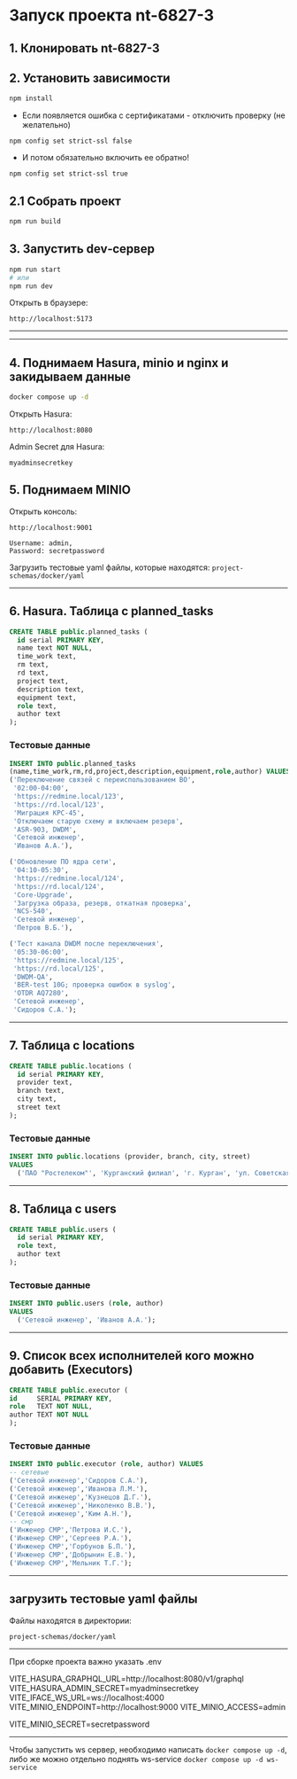 # Запуск проекта nt-6827-3

## 1. Клонировать nt-6827-3

## 2. Установить зависимости

```bash
npm install
```

- Eсли появляется ошибка с сертификатами - отключить проверку (не желательно)

```
npm config set strict-ssl false
```

- И потом обязательно включить ее обратно!

```
npm config set strict-ssl true
```

## 2.1 Собрать проект

```bash
npm run build
```

## 3. Запустить dev‑сервер

```bash
npm run start
# или
npm run dev
```

Открыть в браузере:

```
http://localhost:5173
```

---

---

## 4. Поднимаем Hasura, minio и nginx и закидываем данные

```bash
docker compose up -d
```

Открыть Hasura:

```
http://localhost:8080
```

Admin Secret для Hasura:

```
myadminsecretkey
```

## 5. Поднимаем MINIO

Открыть консоль:

```
http://localhost:9001
```

```
Username: admin,
Password: secretpassword
```

Загрузить тестовые yaml файлы, которые находятся: `project-schemas/docker/yaml`

---

## 6. Hasura. Таблица с planned_tasks

```sql
CREATE TABLE public.planned_tasks (
  id serial PRIMARY KEY,
  name text NOT NULL,
  time_work text,
  rm text,
  rd text,
  project text,
  description text,
  equipment text,
  role text,
  author text
);
```

### Тестовые данные

```sql
INSERT INTO public.planned_tasks
(name,time_work,rm,rd,project,description,equipment,role,author) VALUES
('Переключение связей с переиспользованием ВО',
 '02:00-04:00',
 'https://redmine.local/123',
 'https://rd.local/123',
 'Миграция КРС-45',
 'Отключаем старую схему и включаем резерв',
 'ASR-903, DWDM',
 'Сетевой инженер',
 'Иванов А.А.'),

('Обновление ПО ядра сети',
 '04:10-05:30',
 'https://redmine.local/124',
 'https://rd.local/124',
 'Core-Upgrade',
 'Загрузка образа, резерв, откатная проверка',
 'NCS-540',
 'Сетевой инженер',
 'Петров В.Б.'),

('Тест канала DWDM после переключения',
 '05:30-06:00',
 'https://redmine.local/125',
 'https://rd.local/125',
 'DWDM-QA',
 'BER-test 10G; проверка ошибок в syslog',
 'OTDR AQ7280',
 'Сетевой инженер',
 'Сидоров С.А.');
```

---

## 7. Таблица с locations

```sql
CREATE TABLE public.locations (
  id serial PRIMARY KEY,
  provider text,
  branch text,
  city text,
  street text
);
```

### Тестовые данные

```sql
INSERT INTO public.locations (provider, branch, city, street)
VALUES
  ('ПАО "Ростелеком"', 'Курганский филиал', 'г. Курган', 'ул. Советская, 45');
```

---

## 8. Таблица с users

```sql
CREATE TABLE public.users (
  id serial PRIMARY KEY,
  role text,
  author text
);
```

### Тестовые данные

```sql
INSERT INTO public.users (role, author)
VALUES
  ('Сетевой инженер', 'Иванов А.А.');
```

---

## 9. Список всех исполнителей кого можно добавить (Executors)

```sql
CREATE TABLE public.executor (
id     SERIAL PRIMARY KEY,
role   TEXT NOT NULL,
author TEXT NOT NULL
);
```

### Тестовые данные

```sql
INSERT INTO public.executor (role, author) VALUES
-- сетевые
('Сетевой инженер','Сидоров С.А.'),
('Сетевой инженер','Иванова Л.М.'),
('Сетевой инженер','Кузнецов Д.Г.'),
('Сетевой инженер','Николенко В.В.'),
('Сетевой инженер','Ким А.Н.'),
-- смр
('Инженер СМР','Петрова И.С.'),
('Инженер СМР','Сергеев Р.А.'),
('Инженер СМР','Горбунов Б.П.'),
('Инженер СМР','Добрынин Е.В.'),
('Инженер СМР','Мельник Т.Г.');
```

---

## загрузить тестовые yaml файлы

Файлы находятся в директории:

```
project-schemas/docker/yaml
```

---

При сборке проекта важно указать .env

VITE_HASURA_GRAPHQL_URL=http://localhost:8080/v1/graphql
VITE_HASURA_ADMIN_SECRET=myadminsecretkey
VITE_IFACE_WS_URL=ws://localhost:4000
VITE_MINIO_ENDPOINT=http://localhost:9000
VITE_MINIO_ACCESS=admin

VITE_MINIO_SECRET=secretpassword

---

Чтобы запустить ws сервер, необходимо написать
`docker compose up -d`,
либо же можно отдельно поднять ws-service
`docker compose up -d ws-service`
